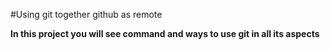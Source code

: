 #Using git together github as remote

**In this project you will see command and ways to use git in all its aspects**